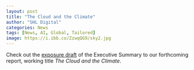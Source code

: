 ```yaml
---
layout: post
title: "The Cloud and the Climate"
author: "SHL Digital"
categories: News
tags: [News, AI, Global, Tailored]
image: https://i.ibb.co/ZzwqQG9/sky2.jpg
---
```



Check out the [exposure draft](https://docs.google.com/document/d/1dM0c4bRqS5seIMTt-Tb5HHPI6bPFxXiDTTqfT0bTInE/edit?usp=sharing) of the Executive Summary to our forthcoming report, working title *The Cloud and the Climate*.